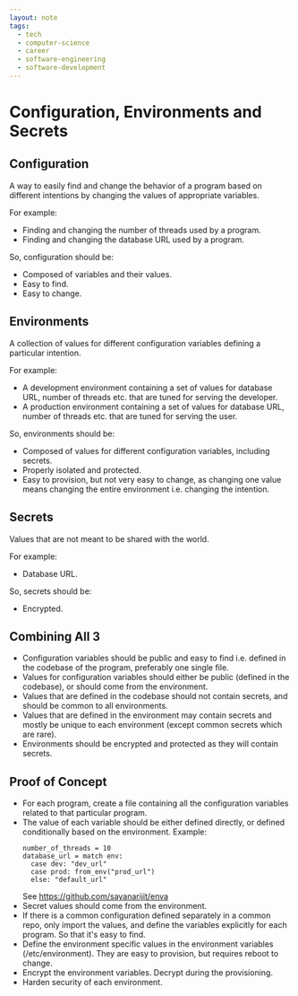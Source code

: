 ```yaml
---
layout: note
tags:
  - tech
  - computer-science
  - career
  - software-engineering
  - software-development
---
```


# Configuration, Environments and Secrets

## Configuration

A way to easily find and change the behavior of a program based on different intentions by changing the values of appropriate variables.

For example:

- Finding and changing the number of threads used by a program.
- Finding and changing the database URL used by a program.

So, configuration should be:

- Composed of variables and their values.
- Easy to find.
- Easy to change.

## Environments

A collection of values for different configuration variables defining a particular intention.

For example:

- A development environment containing a set of values for database URL, number of threads etc. that are tuned for serving the developer.
- A production environment containing a set of values for database URL, number of threads etc. that are tuned for serving the user.

So, environments should be:

- Composed of values for different configuration variables, including secrets.
- Properly isolated and protected.
- Easy to provision, but not very easy to change, as changing one value means changing the entire environment i.e. changing the intention.

## Secrets

Values that are not meant to be shared with the world.

For example:

- Database URL.

So, secrets should be:

- Encrypted.

## Combining All 3

- Configuration variables should be public and easy to find i.e. defined in the codebase of the program, preferably one single file.
- Values for configuration variables should either be public (defined in the codebase), or should come from the environment.
- Values that are defined in the codebase should not contain secrets, and should be common to all environments.
- Values that are defined in the environment may contain secrets and mostly be unique to each environment (except common secrets which are rare).
- Environments should be encrypted and protected as they will contain secrets.

## Proof of Concept

- For each program, create a file containing all the configuration variables related to that particular program.
- The value of each variable should be either defined directly, or defined conditionally based on the environment.
  Example:
  ```
  number_of_threads = 10
  database_url = match env:
    case dev: "dev_url"
    case prod: from_env("prod_url")
    else: "default_url"
  ```
  See https://github.com/sayanarijit/enva
- Secret values should come from the environment.
- If there is a common configuration defined separately in a common repo, only import the values, and define the variables explicitly for each program. So that it's easy to find.
- Define the environment specific values in the environment variables (/etc/environment). They are easy to provision, but requires reboot to change.
- Encrypt the environment variables. Decrypt during the provisioning.
- Harden security of each environment.
